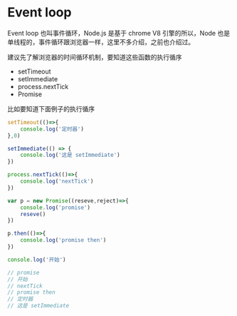 # Event loop

Event loop 也叫事件循环，Node.js 是基于 chrome V8 引擎的所以，Node 也是单线程的，事件循环跟浏览器一样，这里不多介绍，之前也介绍过。

建议先了解浏览器的时间循环机制，要知道这些函数的执行循序

- setTimeout
- setImmediate
- process.nextTick
- Promise

比如要知道下面例子的执行循序

```js
setTimeout(()=>{
    console.log('定时器')
},0)

setImmediate(() => {
    console.log('这是 setImmediate')
})

process.nextTick(()=>{
    console.log('nextTick')
})

var p = new Promise((reseve,reject)=>{
    console.log('promise')
    reseve()
})

p.then(()=>{
    console.log('promise then')
})

console.log('开始')

// promise
// 开始
// nextTick
// promise then     
// 定时器
// 这是 setImmediate
```

<comment-comment/> 
